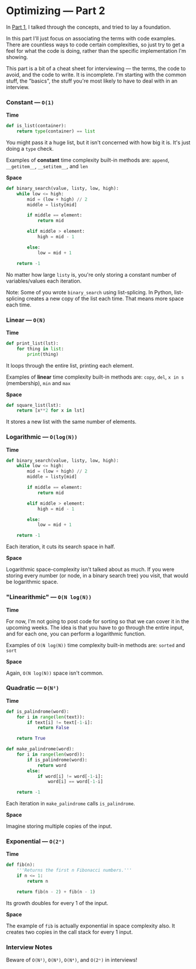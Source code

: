 # Optimizing — Part 2

In [Part 1](https://github.com/reeddunkle/Codjo/blob/master/Talking_Points/Optimizing_Part1.md), I talked through the concepts, and tried to lay a foundation.

In this part I'll just focus on associating the terms with code examples. There are countless ways to code certain complexities, so just try to get a feel for what the code is doing, rather than the specific implementation I'm showing.

This part is a bit of a cheat sheet for interviewing — the terms, the code to avoid, and the code to write. It is incomplete. I'm starting with the common stuff, the "basics", the stuff you're most likely to have to deal with in an interview.

### Constant — `O(1)`

**Time**

```python
def is_list(container):
    return type(container) == list
```

You might pass it a huge list, but it isn't concerned with how big it is. It's just doing a `type` check.

Examples of **constant** time complexity built-in methods are:
`append`, `__getitem__`, `__setitem__`, and `len`

**Space**

```python
def binary_search(value, listy, low, high):
    while low <= high:
        mid = (low + high) // 2
        middle = listy[mid]

        if middle == element:
            return mid

        elif middle > element:
            high = mid - 1

        else:
            low = mid + 1

    return -1
```

No matter how large `listy` is, you're only storing a constant number of variables/values each iteration.

Note: Some of you wrote `binary_search` using list-splicing. In Python, list-splicing creates a new copy of the list each time. That means more space each time.

### Linear — `O(N)`

**Time**

```python
def print_list(lst):
    for thing in list:
        print(thing)
```

It loops through the entire list, printing each element.

Examples of **linear** time complexity built-in methods are:
`copy`, `del`, `x in s` (membership), `min` and `max`

**Space**

```python
def square_list(lst):
    return [x**2 for x in lst]
```

It stores a new list with the same number of elements.

### Logarithmic — `O(log(N))`

**Time**

```python
def binary_search(value, listy, low, high):
    while low <= high:
        mid = (low + high) // 2
        middle = listy[mid]

        if middle == element:
            return mid

        elif middle > element:
            high = mid - 1

        else:
            low = mid + 1

    return -1
```

Each iteration, it cuts its search space in half.

**Space**

Logarithmic space-complexity isn't talked about as much. If you were storing every number (or node, in a binary search tree) you visit, that would be logarithmic space.

### "Linearithmic" — `O(N log(N))`

**Time**

For now, I'm not going to post code for sorting so that we can cover it in the upcoming weeks. The idea is that you have to go through the entire input, and for each one, you can perform a logarithmic function.

Examples of `O(N log(N))` time complexity built-in methods are:
`sorted` and `sort`

**Space**

Again, `O(N log(N))` space isn't common.

### Quadratic — `O(N²)`

**Time**

```python
def is_palindrome(word):
    for i in range(len(text)):
        if text[i] != text[-1-i]:
            return False

    return True

def make_palindrome(word):
    for i in range(len(word)):
        if is_palindrome(word):
            return word
        else:
            if word[i] != word[-1-i]:
                word[i] == word[-1-i]

    return -1
```

Each iteration in `make_palindrome` calls `is_palindrome`.

**Space**

Imagine storing multiple copies of the input.

### Exponential — `O(2ⁿ)`

**Time**

```python
def fib(n):
    '''Returns the first n Fibonacci numbers.'''
    if n <= 1:
        return n

    return fib(n - 2) + fib(n - 1)
```

Its growth doubles for every 1 of the input.

**Space**

The example of `fib` is actually exponential in space complexity also. It creates two copies in the call stack for every 1 input.


### Interview Notes
Beware of `O(N²)`, `O(N³)`, `O(N⁴)`, and `O(2ⁿ)` in interviews!